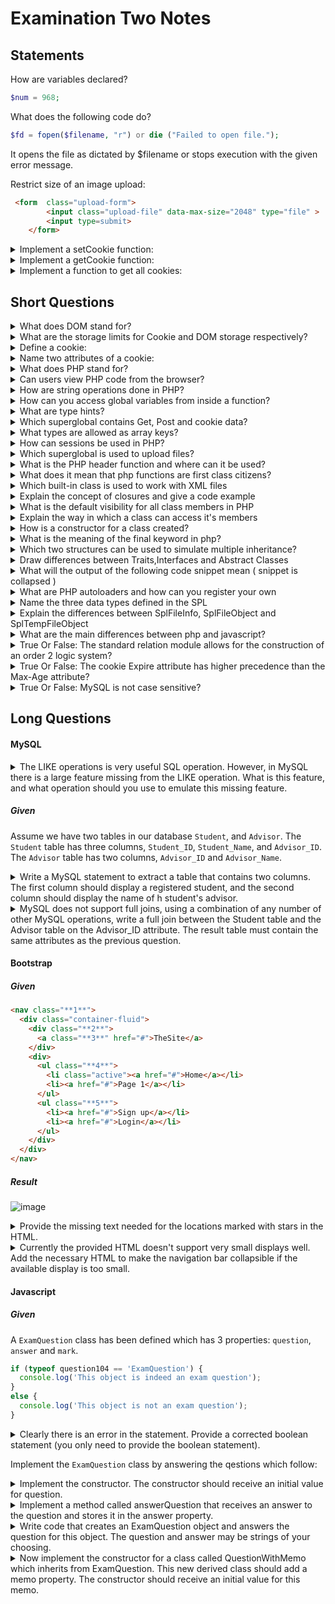 # Examination Two Notes

## Statements
How are variables declared?
<br>

```php
$num = 968;
```

What does the following code do?

```php
$fd = fopen($filename, "r") or die ("Failed to open file.");
```

It opens the file as dictated by $filename or stops execution with the given error message.

Restrict size of an image upload:
```html
 <form  class="upload-form">
        <input class="upload-file" data-max-size="2048" type="file" >
        <input type=submit>
    </form>
```

<details>
<summary>Implement a setCookie function:</summary>


```js
function setCookie(cname, cvalue, exdays) {
    var d = new Date();
    d.setTime(d.getTime() + (exdays * 24 * 60 * 60 * 1000));
    var expires = "expires="+d.toUTCString();
    document.cookie = cname + "=" + cvalue + ";" + expires + ";path=/";
}
```

</details>


<details>
<summary>Implement a getCookie function:</summary>

```js
function getCookie(c_name) {
    var c_value = " " + document.cookie;
    var c_start = c_value.indexOf(" " + c_name + "=");
    if (c_start == -1) {
        c_value = null;
    }
    else {
        c_start = c_value.indexOf("=", c_start) + 1;
        var c_end = c_value.indexOf(";", c_start);
        if (c_end == -1) {
            c_end = c_value.length;
        }
        c_value = unescape(c_value.substring(c_start,c_end));
    }
    return c_value;
}
```

</details>


<details>
<summary>Implement a function to get all cookies:</summary>

```js
var getCookies = function(){
  var pairs = document.cookie.split(";");
  var cookies = {};
  for (var i=0; i<pairs.length; i++){
    var pair = pairs[i].split("=");
    cookies[pair[0]] = unescape(pair[1]);
  }
  return cookies;
}

```

</details>

## Short Questions

<details>
<summary>What does DOM stand for?</summary>

Document Object Model

</details>

<details>
<summary>What are the storage limits for Cookie and DOM storage respectively?</summary>

- Cookie: 4Kb
- DOM: 50MB

</details>

<details>
<summary>Define a cookie:</summary>

A cookie is stored on a user's computer as to remember information about the user.
They can be used for persistent logins or maybe caching user preferences.

</details>

<details>
<summary>Name two attributes of a cookie:</summary>

- Secure
- HTTPOnly

</details>

<details>
<summary>What does PHP stand for?</summary>
Hypertext Preprocessor
</details>

<details>
No! Unlike JS; PHP is a prepocessor and everything is done on the servers side.
<summary>Can users view PHP code from the browser?</summary>
</details>

<details>
<summary>How are string operations done in PHP?</summary>

- `strcmp` Compares two strings.
- `strstr` Finds a substring within another string.
- `strlen` Returns the length of a string.
- `strcpy` Copies one string into another one.

</details>

<details>
<summary>How can you access global variables from inside a function?</summary>

Use the superglobal ```$GLOBALS``` or the keyword global.

</details>

<details>
<summary>What are type hints?</summary>

Type hints are keywords for specifying types of arguments inside a function prototype.

</details>

<details>
<summary> Which superglobal contains Get, Post and cookie data?</summary>

```php
$_REQUEST
```
</details>

<details>
<summary>What types are allowed as array keys?</summary>

- Strings
- Integers

</details>

<details>
<summary>How can sessions be used in PHP?</summary>

- A session is started with `session_start()`;
- A simple way to store data for individual users.
- Persist state across page requests.

</details>

<details>
<summary>Which superglobal is used to upload files?</summary>
`$_FILES`
</details>

<details>
<summary>What is the PHP header function and where can it be used?</summary>

- It can be used to create custom HTTP headers.
- It usually used on the first line of a script ( eg to force a download ).

</details>

<details>
<summary>What does it mean that php functions are first class citizens?</summary>

- Can be passed as a paremeter to a function

```php
function bar(){
	return 1;
}

function foo(bar){
	//etc
}
```

- Can be returned by a function
```php
return function(){$a = 967 + 1;};
```

- Can be assigned to a variable
```php
function foo(){

}

$a = foo;
```

</details>

<details>
<summary>Which built-in class is used to work with XML files</summary>

SimpleXML
</details>

<details>
<summary>Explain the concept of closures and give a code example</summary>

Closures are functions returned by functions which still have access to members of their parent functions.
```php
function foo($value){
	return function bar($anotherValue) uses $value{ return $anotherValue + $value }
}
```

</details>

<details>
<summary>What is the default visibility for all class members in PHP</summary>
Public
</details>

<details>
<summary>Explain the way in which a class can access it's members</summary>

- `self::`     (Assuming the member is static)
- `$this->`    (Assuming the member is not static)
</details>

<details>
<summary>How is a constructor for a class created?</summary>

```php
class cc {
    function __construct() {
        echo 'hi!';
    }
}
```
</details>

<details>
<summary>What is the meaning of the final keyword in php?</summary>

PHP 5 introduces the final keyword, which prevents child classes from overriding a method by prefixing the definition with final. If the class itself is being defined final then it cannot be extended.
</details>

<details>
<summary>Which two structures can be used to simulate multiple inheritance?</summary>

- Interfaces
- Traits

</details>

<details>
<summary>Draw differences between Traits,Interfaces and Abstract Classes</summary>

### Interfaces
- Allows you to specify a list of methods that a class must implement.
- Method, Signatures and Implementation
```php
interface IMyInterface{
	const INTERFACE_CONSTANT_1 = 1;
	const INTERFACE_CONSTANT_2 = 'a string';

	public function method_1();
	public function method_2();
}

class MyClass implements IMyInterface{
	public function method_1(){
		// method 1 implementation
	}
	public function method_2(){
		// method 2 implementation
	}
}
```

### Traits
- Much like interfaces and cannot be; A group of methods that you include within another class.
- Method signatures and constants.
```php
trait Sharable {

  public function share($item)
  {
    return 'share this item';
  }

}

class Post {

  use Sharable;

}

class Comment {

  use Sharable;

}
```

### Abstract Classes
- Can be defined but never instansiated.
- Methods, signatures, implementation, attributes and constants.
```php
abstract class Maths{
	public function sum($a, $b){
		return $a + $b;
	}

	public function diff($a, $b){
		return $a - $b;
	}
}
```

</details>

<details>
<summary>What will the output of the following code snippet mean ( snippet is collapsed )</summary>

```php

class A{
	public foo(){ echo "bar";};
}

trait B{
	public foo(){ echo "wot?";}
}

class C extends A{
	use B;
}

$obj = new C();
$obj->foo();
```

It will output: wot?

</details>

<details>
<summary>What are PHP autoloaders and how can you register your own</summary>

- To register your own use `spl_autoload_register`
- Allows you to define search paths for classes so you don't have include them manually.
- Redundant includes can be avoided.

</details>

<details>
<summary>Name the three data types defined in the SPL</summary>

- Heaps (min & max)
- SPLQueue
- SPLStack

</details>

<details>
<summary>Explain the differences between SplFileInfo, SplFileObject and SplTempFileObject</summary>

- SplFileInfo: The SplFileInfo class offers a high-level object oriented interface to information for an individual file.
- SplFileObject: The SplFileObject class offers an object oriented interface for a file.
- SplTempFileObject: The SplTempFileObject class offers an object oriented interface for a temporary file.

</details>

<details>
<summary>What are the main differences between php and javascript?</summary>

- PHP is server side while Javascript is client side.

</details>

<details>
<summary>True Or False: The standard relation module allows for the construction of an order 2 logic system?</summary>
False
</details>

<details>
<summary>True Or False: The cookie Expire attribute has higher precedence than the Max-Age attribute?</summary>
False
</details>

<details>
<summary>True Or False: MySQL is not case sensitive?</summary>
True
</details>


## Long Questions

#### MySQL
<details>
<summary>
The LIKE operations is very useful SQL operation. However, in MySQL there is a large feature missing from the LIKE operation. What is this feature, and what operation should you use to emulate this missing feature.
</summary>

TODO

</details>

##### Given
Assume we have two tables in our database `Student`, and `Advisor`. The `Student` table has three columns, `Student_ID`, `Student_Name`, and `Advisor_ID`. The `Advisor` table has two columns, `Advisor_ID` and `Advisor_Name`.

<details>
<summary>
Write a MySQL statement to extract a table that contains two columns. The first column should display a registered student, and the second column should display the name of h student's advisor.
</summary>

```sql
SELECT S.Student_Name, A.Advisor_Name
FROM Student S
INNER JOIN Advisor A
ON S.Advisor_ID = A.Advisor_ID;
```

</details>


<details>
<summary>
MySQL does not support full joins, using a combination of any number of other MySQL operations, write a full join between the Student table and the Advisor table on the Advisor_ID attribute. The result table must contain the same attributes as the previous question.
</summary>

```sql
SELECT S.Student_Name, A.Advisor_Name FROM Student S
LEFT JOIN Advisor A ON S.Advisor_ID = A.Advisor_ID
UNION ALL
SELECT S.Student_Name, A.Advisor_Name FROM Student S
RIGHT JOIN Advisor A ON S.Advisor_ID = A.Advisor_ID
```

</details>

#### Bootstrap

##### Given
```html
<nav class="**1**">
  <div class="container-fluid">
    <div class="**2**">
      <a class="**3**" href="#">TheSite</a>
    </div>
    <div>
      <ul class="**4**">
        <li class="active"><a href="#">Home</a></li>
        <li><a href="#">Page 1</a></li>
      </ul>
      <ul class="**5**">
        <li><a href="#">Sign up</a></li>
        <li><a href="#">Login</a></li>
      </ul>
    </div>
  </div>
</nav>
```

##### Result
![image](http://imgur.com/uoaQ52V.jpg)

<details>
<summary>
Provide the missing text needed for the locations marked with stars in the HTML.
</summary>

1. `navbar navbar-inverse`
2. `navbar-header`
3. `navbar-brand`
4. `nav navbar-nav`
5. `nav navbar-nav navbar-right`

</details>


<details>
<summary>
Currently the provided HTML doesn't support very small displays well. Add the necessary HTML to make the navigation bar collapsible if the available display is too small.
</summary>

```html
<nav class="navbar navbar-inverse">
  <div class="container-fluid">
    <div class="navbar-header">
      <!-- Add this button -->
      <button type="button" class="navbar-toggle" data-toggle="collapse" data-target="#myNavbar">
        <span class="icon-bar"></span>
        <span class="icon-bar"></span>
        <span class="icon-bar"></span>
      </button>
      <a class="navbar-brand" href="#">TheSite</a>
    </div>
    <!-- Add this class -->
    <div class="collapse navbar-collapse" id="myNavbar">
      <ul class="nav navbar-nav">
        <li class="active"><a href="#">Home</a></li>
        <li><a href="#">Page 1</a></li>
      </ul>
      <ul class="nav navbar-nav navbar-right">
        <li><a href="#">Sign up</a></li>
        <li><a href="#">Login</a></li>
      </ul>
    </div>
  </div>
</nav>
```

</details>

#### Javascript

##### Given

A `ExamQuestion` class has been defined which has 3 properties: `question`, `answer` and `mark`.

```javascript
if (typeof question104 == 'ExamQuestion') {
  console.log('This object is indeed an exam question');
}
else {
  console.log('This object is not an exam question');
}
```

<details>
<summary>
Clearly there is an error in the statement. Provide a corrected boolean statement (you only need to provide the boolean statement).
</summary>

```javascript
if (typeof question104 === 'ExamQuestion')
```

</details>


Implement the `ExamQuestion` class by answering the qestions which follow:

<details>
<summary>
Implement the constructor. The constructor should receive an initial value for question.
</summary>

```javascript
var ExamQuestion = function(question) {
  this.question = question;
  this.answer = "";
  this.mark = 0;
}
```

</details>


<details>
<summary>
Implement a method called answerQuestion that receives an answer to the question and stores it in the answer property.
</summary>

```javascript
ExamQuestion.prototype.answerQuestion = function (answer) {
  this.answer = answer;
}
```

</details>


<details>
<summary>
Write code that creates an ExamQuestion object and answers the question for this object. The question and answer may be strings of your choosing.
</summary>

```javascript
var question = new ExamQuestion("Is the COS department fucked up?");
question.answerQuestion("Some say...");
```

</details>


<details>
<summary>
Now implement the constructor for a class called QuestionWithMemo which inherits from ExamQuestion. This new derived class should add a memo property. The constructor should receive an initial value for this memo.
</summary>

```javascript
var QuestionWithMemo = function(memo) {
  this.memo = memo;
}
QuestionWithMemo.prototype = Object.create(ExamQuestion);
QuestionWithMemo.prototype.constructor = this.constructor;
```

</details>

